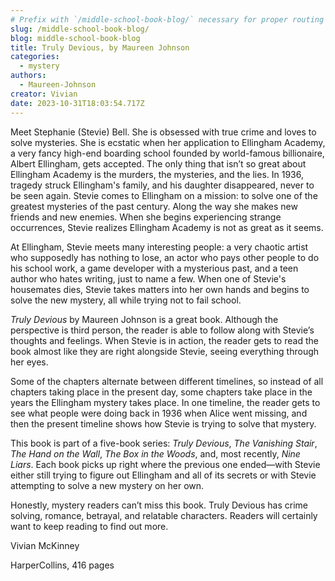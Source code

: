 ```yaml
---
# Prefix with `/middle-school-book-blog/` necessary for proper routing
slug: /middle-school-book-blog/
blog: middle-school-book-blog
title: Truly Devious, by Maureen Johnson
categories:
  - mystery
authors:
  - Maureen-Johnson
creator: Vivian
date: 2023-10-31T18:03:54.717Z
---
```

Meet Stephanie (Stevie) Bell. She is obsessed with true crime and loves to solve mysteries. She is ecstatic when her application to Ellingham Academy, a very fancy high-end boarding school founded by world-famous billionaire, Albert Ellingham, gets accepted. The only thing that isn’t so great about Ellingham Academy is the murders, the mysteries, and the lies. In 1936, tragedy struck Ellingham's family, and his daughter disappeared, never to be seen again. Stevie comes to Ellingham on a mission: to solve one of the greatest mysteries of the past century. Along the way she makes new friends and new enemies. When she begins experiencing strange occurrences, Stevie realizes Ellingham Academy is not as great as it seems.



At Ellingham, Stevie meets many interesting people: a very chaotic artist who supposedly has nothing to lose, an actor who pays other people to do his school work, a game developer with a mysterious past, and a teen author who hates writing, just to name a few. When one of Stevie's housemates dies, Stevie takes matters into her own hands and begins to solve the new mystery, all while trying not to fail school.  



*Truly Devious* by Maureen Johnson is a great book. Although the perspective is third person, the reader is able to follow along with Stevie’s thoughts and feelings. When Stevie is in action, the reader gets to read the book almost like they are right alongside Stevie, seeing everything through her eyes. 



Some of the chapters alternate between different timelines, so instead of all chapters taking place in the present day, some chapters take place in the years the Ellingham mystery takes place. In one timeline, the reader gets to see what people were doing back in 1936 when Alice went missing, and then the present timeline shows how Stevie is trying to solve that mystery. 



This book is part of a five-book series: *Truly Devious*, *The Vanishing Stair*, *The Hand on the Wall*, *The Box in the Woods*, and, most recently, *Nine Liars*. Each book picks up right where the previous one ended—with Stevie either still trying to figure out Ellingham and all of its secrets or with Stevie attempting to solve a new mystery on her own. 



Honestly, mystery readers can’t miss this book. Truly Devious has crime solving, romance, betrayal, and relatable characters. Readers will certainly want to keep reading to find out more. 



Vivian McKinney



HarperCollins, 416 pages